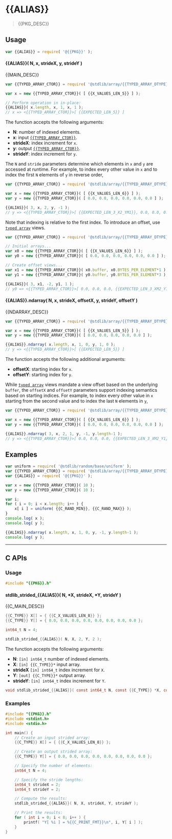 <!--

@license Apache-2.0

Copyright (c) {{YEAR}} {{COPYRIGHT}}.

Licensed under the Apache License, Version 2.0 (the "License");
you may not use this file except in compliance with the License.
You may obtain a copy of the License at

   http://www.apache.org/licenses/LICENSE-2.0

Unless required by applicable law or agreed to in writing, software
distributed under the License is distributed on an "AS IS" BASIS,
WITHOUT WARRANTIES OR CONDITIONS OF ANY KIND, either express or implied.
See the License for the specific language governing permissions and
limitations under the License.

-->

# {{ALIAS}}

> {{PKG_DESC}}

<section class="intro">

</section>

<!-- /.intro -->

<section class="usage">

## Usage

```javascript
var {{ALIAS}} = require( '@{{PKG}}' );
```

#### {{ALIAS}}( N, x, strideX, y, strideY )

{{MAIN_DESC}}

```javascript
var {{TYPED_ARRAY_CTOR}} = require( '@stdlib/array/{{TYPED_ARRAY_DTYPE}}' );

var x = new {{TYPED_ARRAY_CTOR}}( [ {{X_VALUES_LEN_5}} ] );

// Perform operation in in-place:
{{ALIAS}}( x.length, x, 1, x, 1 );
// x => <{{TYPED_ARRAY_CTOR}}>[ {{EXPECTED_LEN_5}} ]
```

The function accepts the following arguments:

-   **N**: number of indexed elements.
-   **x**: input [`{{TYPED_ARRAY_CTOR}}`][@stdlib/array/{{TYPED_ARRAY_DTYPE}}].
-   **strideX**: index increment for `x`.
-   **y**: output [`{{TYPED_ARRAY_CTOR}}`][@stdlib/array/{{TYPED_ARRAY_DTYPE}}].
-   **strideY**: index increment for `y`.

The `N` and `stride` parameters determine which elements in `x` and `y` are accessed at runtime. For example, to index every other value in `x` and to index the first `N` elements of `y` in reverse order,

```javascript
var {{TYPED_ARRAY_CTOR}} = require( '@stdlib/array/{{TYPED_ARRAY_DTYPE}}' );

var x = new {{TYPED_ARRAY_CTOR}}( [ {{X_VALUES_LEN_6}} ] );
var y = new {{TYPED_ARRAY_CTOR}}( [ 0.0, 0.0, 0.0, 0.0, 0.0, 0.0 ] );

{{ALIAS}}( 3, x, 2, y, -1 );
// y => <{{TYPED_ARRAY_CTOR}}>[ {{EXPECTED_LEN_3_X2_YM1}}, 0.0, 0.0, 0.0 ]
```

Note that indexing is relative to the first index. To introduce an offset, use [`typed array`][@stdlib/array/{{TYPED_ARRAY_DTYPE}}] views.

```javascript
var {{TYPED_ARRAY_CTOR}} = require( '@stdlib/array/{{TYPED_ARRAY_DTYPE}}' );

// Initial arrays...
var x0 = new {{TYPED_ARRAY_CTOR}}( [ {{X_VALUES_LEN_6}} ] );
var y0 = new {{TYPED_ARRAY_CTOR}}( [ 0.0, 0.0, 0.0, 0.0, 0.0, 0.0 ] );

// Create offset views...
var x1 = new {{TYPED_ARRAY_CTOR}}( x0.buffer, x0.BYTES_PER_ELEMENT*1 ); // start at 2nd element
var y1 = new {{TYPED_ARRAY_CTOR}}( y0.buffer, y0.BYTES_PER_ELEMENT*3 ); // start at 4th element

{{ALIAS}}( 3, x1, -2, y1, 1 );
// y0 => <{{TYPED_ARRAY_CTOR}}>[ 0.0, 0.0, 0.0, {{EXPECTED_LEN_3_XM2_Y1}} ]
```

#### {{ALIAS}}.ndarray( N, x, strideX, offsetX, y, strideY, offsetY )

{{NDARRAY_DESC}}

```javascript
var {{TYPED_ARRAY_CTOR}} = require( '@stdlib/array/{{TYPED_ARRAY_DTYPE}}' );

var x = new {{TYPED_ARRAY_CTOR}}( [ {{X_VALUES_LEN_5}} ] );
var y = new {{TYPED_ARRAY_CTOR}}( [ 0.0, 0.0, 0.0, 0.0, 0.0 ] );

{{ALIAS}}.ndarray( x.length, x, 1, 0, y, 1, 0 );
// y => <{{TYPED_ARRAY_CTOR}}>[ {{EXPECTED_LEN_5}} ]
```

The function accepts the following additional arguments:

-   **offsetX**: starting index for `x`.
-   **offsetY**: starting index for `y`.

While [`typed array`][@stdlib/array/{{TYPED_ARRAY_DTYPE}}] views mandate a view offset based on the underlying `buffer`, the `offsetX` and `offsetY` parameters support indexing semantics based on starting indices. For example, to index every other value in `x` starting from the second value and to index the last `N` elements in `y`,

```javascript
var {{TYPED_ARRAY_CTOR}} = require( '@stdlib/array/{{TYPED_ARRAY_DTYPE}}' );

var x = new {{TYPED_ARRAY_CTOR}}( [ {{X_VALUES_LEN_6}} ] );
var y = new {{TYPED_ARRAY_CTOR}}( [ 0.0, 0.0, 0.0, 0.0, 0.0, 0.0 ] );

{{ALIAS}}.ndarray( 3, x, 2, 1, y, -1, y.length-1 );
// y => <{{TYPED_ARRAY_CTOR}}>[ 0.0, 0.0, 0.0, {{EXPECTED_LEN_3_XM2_Y1}} ]
```

</section>

<!-- /.usage -->

<section class="notes">

</section>

<!-- /.notes -->

<section class="examples">

## Examples

<!-- eslint no-undef: "error" -->

```javascript
var uniform = require( '@stdlib/random/base/uniform' );
var {{TYPED_ARRAY_CTOR}} = require( '@stdlib/array/{{TYPED_ARRAY_DTYPE}}' );
var {{ALIAS}} = require( '@{{PKG}}' );

var x = new {{TYPED_ARRAY_CTOR}}( 10 );
var y = new {{TYPED_ARRAY_CTOR}}( 10 );

var i;
for ( i = 0; i < x.length; i++ ) {
    x[ i ] = uniform( {{C_RAND_MIN}}, {{C_RAND_MAX}} );
}
console.log( x );
console.log( y );

{{ALIAS}}.ndarray( x.length, x, 1, 0, y, -1, y.length-1 );
console.log( y );
```

</section>

<!-- /.examples -->

<!-- C interface documentation. -->

* * *

<section class="c">

## C APIs

<!-- Section to include introductory text. Make sure to keep an empty line after the intro `section` element and another before the `/section` close. -->

<section class="intro">

</section>

<!-- /.intro -->

<!-- C usage documentation. -->

<section class="usage">

### Usage

```c
#include "{{PKG}}.h"
```

#### stdlib_strided_{{ALIAS}}( N, \*X, strideX, \*Y, strideY )

{{C_MAIN_DESC}}

```c
{{C_TYPE}} X[] = { {{C_X_VALUES_LEN_8}} };
{{C_TYPE}} Y[] = { 0.0, 0.0, 0.0, 0.0, 0.0, 0.0, 0.0, 0.0 };

int64_t N = 4;

stdlib_strided_{{ALIAS}}( N, X, 2, Y, 2 );
```

The function accepts the following arguments:

-   **N**: `[in] int64_t` number of indexed elements.
-   **X**: `[in] {{C_TYPE}}*` input array.
-   **strideX** `[in] int64_t` index increment for `X`.
-   **Y**: `[out] {{C_TYPE}}*` output array.
-   **strideY**: `[in] int64_t` index increment for `Y`.

```c
void stdlib_strided_{{ALIAS}}( const int64_t N, const {{C_TYPE}} *X, const int64_t strideX, {{C_TYPE}} *Y, const int64_t strideY );
```

</section>

<!-- /.usage -->

<!-- C API usage notes. Make sure to keep an empty line after the `section` element and another before the `/section` close. -->

<section class="notes">

</section>

<!-- /.notes -->

<!-- C API usage examples. -->

<section class="examples">

### Examples

```c
#include "{{PKG}}.h"
#include <stdint.h>
#include <stdio.h>

int main() {
    // Create an input strided array:
    {{C_TYPE}} X[] = { {{C_X_VALUES_LEN_8}} };

    // Create an output strided array:
    {{C_TYPE}} Y[] = { 0.0, 0.0, 0.0, 0.0, 0.0, 0.0, 0.0, 0.0 };

    // Specify the number of elements:
    int64_t N = 4;

    // Specify the stride lengths:
    int64_t strideX = 2;
    int64_t strideY = 2;

    // Compute the results:
    stdlib_strided_{{ALIAS}}( N, X, strideX, Y, strideY );

    // Print the results:
    for ( int i = 0; i < 8; i++ ) {
        printf( "Y[ %i ] = %{{C_PRINT_FMT}}\n", i, Y[ i ] );
    }
}
```

</section>

<!-- /.examples -->

</section>

<!-- /.c -->

<section class="links">

[@stdlib/array/{{TYPED_ARRAY_DTYPE}}]: https://github.com/stdlib-js/stdlib

</section>

<!-- /.links -->
